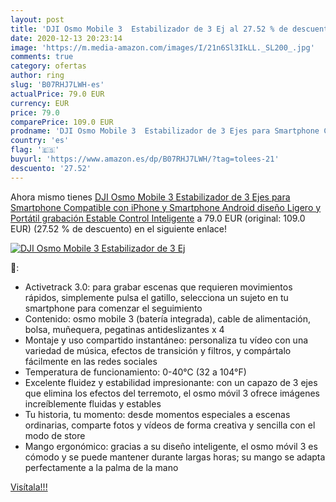 ```yaml
---
layout: post
title: 'DJI Osmo Mobile 3  Estabilizador de 3 Ej al 27.52 % de descuento'
date: 2020-12-13 20:23:14
image: 'https://m.media-amazon.com/images/I/21n6Sl3IkLL._SL200_.jpg'
comments: true
category: ofertas
author: ring
slug: 'B07RHJ7LWH-es'
actualPrice: 79.0 EUR
currency: EUR
price: 79.0
comparePrice: 109.0 EUR
prodname: 'DJI Osmo Mobile 3  Estabilizador de 3 Ejes para Smartphone Compatible con iPhone y Smartphone  Android  diseño Ligero y Portátil  grabación Estable  Control Inteligente'
country: 'es'
flag: '🇪🇸'
buyurl: 'https://www.amazon.es/dp/B07RHJ7LWH/?tag=tolees-21'
descuento: '27.52'
---
```


Ahora mismo tienes [DJI Osmo Mobile 3  Estabilizador de 3 Ejes para Smartphone Compatible con iPhone y Smartphone  Android  diseño Ligero y Portátil  grabación Estable  Control Inteligente](https://www.amazon.es/dp/B07RHJ7LWH/?tag=tolees-21) a 79.0 EUR (original: 109.0 EUR) (27.52 %  de descuento) en el siguiente enlace!

[![DJI Osmo Mobile 3  Estabilizador de 3 Ej](https://m.media-amazon.com/images/I/21n6Sl3IkLL._SL200_.jpg)](https://www.amazon.es/dp/B07RHJ7LWH/?tag=tolees-21)

🔎:

- Activetrack 3.0: para grabar escenas que requieren movimientos rápidos, simplemente pulsa el gatillo, selecciona un sujeto en tu smartphone para comenzar el seguimiento
- Contenido: osmo mobile 3 (batería integrada), cable de alimentación, bolsa, muñequera, pegatinas antideslizantes x 4
- Montaje y uso compartido instantáneo: personaliza tu vídeo con una variedad de música, efectos de transición y filtros, y compártalo fácilmente en las redes sociales
- Temperatura de funcionamiento: 0-40℃ (32 a 104°F)
- Excelente fluidez y estabilidad impresionante: con un capazo de 3 ejes que elimina los efectos del terremoto, el osmo móvil 3 ofrece imágenes increíblemente fluidas y estables
- Tu historia, tu momento: desde momentos especiales a escenas ordinarias, comparte fotos y vídeos de forma creativa y sencilla con el modo de store
- Mango ergonómico: gracias a su diseño inteligente, el osmo móvil 3 es cómodo y se puede mantener durante largas horas; su mango se adapta perfectamente a la palma de la mano

[Visítala!!!](https://www.amazon.es/dp/B07RHJ7LWH/?tag=tolees-21)
